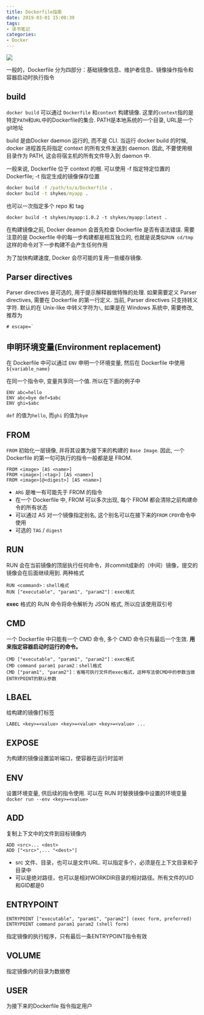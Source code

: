 ```yaml
---
title: Dockerfile指南
date: 2019-03-01 15:08:39
tags:
- 读书笔记
categories:
- Docker
---
```


![](http://supcoder.net/Docker_logo.png)

一般的，Dockerfile 分为四部分：基础镜像信息、维护者信息、镜像操作指令和容器启动时执行指令

## build

`docker build` 可以通过 `Dockerfile` 和`context` 构建镜像. 这里的`context`指的是特定`PATH`和`URL`中的Dockerfile的集合. PATH是本地系统的一个目录,
URL是一个git地址

build 是由Docker daemon 运行的, 而不是 CLI. 当运行 docker build 的时候, docker 进程首先将指定 context 的所有文件发送到 daemon. 因此, 不要使用根
目录作为 PATH, 这会将宿主机的所有文件导入到 daemon 中.

一般来说, Dockerfile 位于 context 的根. 可以使用 -f 指定特定位置的 Dockerfile; -t 指定生成的镜像保存位置

```cmd
docker build -f /path/to/a/Dockerfile .
docker build -t shykes/myapp .
```

也可以一次指定多个 repo 和 tag

```
docker build -t shykes/myapp:1.0.2 -t shykes/myapp:latest .
```

在构建镜像之前, Docker deamon 会首先检查 Dockerfile 是否有语法错误. 需要注意的是 Dockerfile 中的每一步构建都是相互独立的, 也就是说类似`RUN cd/tmp`
这样的命令对下一步构建不会产生任何作用

为了加快构建速度, Docker 会尽可能的复用一些缓存镜像. 

## Parser directives
Parser directives 是可选的, 用于提示解释器做特殊的处理. 如果需要定义 Parser directives, 需要在 Dockerfile 的第一行定义. 当前, Parser directives
只支持转义字符. 默认的在 Unix-like 中转义字符为`\`, 如果是在 Windows 系统中, 需要修改, 推荐为 

```shell
# escape=`
```

## 申明环境变量(Environment replacement)

在 Dockerfile 中可以通过 `ENV` 申明一个环境变量, 然后在 Dockerfile 中使用 `${variable_name}`

在同一个指令中, 变量共享同一个值. 所以在下面的例子中

```
ENV abc=hello
ENV abc=bye def=$abc
ENV ghi=$abc
```

`def` 的值为`hello`, 而`ghi` 的值为`bye`

## FROM

`FROM` 初始化一层镜像, 并将其设置为接下来的构建的 `Base Image`. 因此, 一个 Dockerfile 的第一句可执行的指令一般都是是 FROM.

```shell
FROM <image> [AS <name>]
FROM <image>[:<tag>] [AS <name>]
FROM <image>[@<digest>] [AS <name>]
```

- `ARG` 是唯一有可能先于 FROM 的指令
- 在一个 Dockerfile 中, FROM 可以多次出现, 每个 FROM 都会清除之前构建命令的所有状态
- 可以通过 AS 对一个镜像指定别名, 这个别名可以在接下来的`FROM` `CPOY`命令中使用
- 可选的 `TAG` / `digest`

## RUN
RUN 会在当前镜像的顶层执行任何命令，并commit成新的（中间）镜像，提交的镜像会在后面继续用到. 两种格式

```shell
RUN <command>：shell格式
RUN ["executable", "param1", "param2"]：exec格式

```

**exec** 格式的 RUN 命令将命令解析为 JSON 格式, 所以应该使用双引号

## CMD 
一个 Dockerfile 中只能有一个 CMD 命令, 多个 CMD 命令只有最后一个生效. **用来指定容器启动时运行的命令。**

```
CMD ["executable", "param1", "param2"]：exec格式
CMD command param1 param2：shell格式
CMD ["param1", "param2"]：省略可执行文件的exec格式，这种写法使CMD中的参数当做ENTRYPOINT的默认参数
```

## LBAEL
给构建的镜像打标签

```
LABEL <key>=<value> <key>=<value> <key>=<value> ...

```

## EXPOSE
为构建的镜像设置监听端口，使容器在运行时监听

## ENV
设置环境变量, 供后续的指令使用. 可以在 RUN 时替换镜像中设置的环境变量 `docker run --env <key>=<value>`

## ADD
复制上下文中的文件到目标镜像内

```
ADD <src>... <dest>
ADD ["<src>",... "<dest>"]
```

- src 文件、目录，也可以是文件URL. 可以指定多个<src>，必须是在上下文目录和子目录中
- 可以是绝对路径，也可以是相对WORKDIR目录的相对路径。所有文件的UID和GID都是0

## ENTRYPOINT
```
ENTRYPOINT ["executable", "param1", "param2"] (exec form, preferred)
ENTRYPOINT command param1 param2 (shell form)
```

指定镜像的执行程序，只有最后一条ENTRYPOINT指令有效

## VOLUME
指定镜像内的目录为数据卷

## USER

为接下来的Dockerfile 指令指定用户